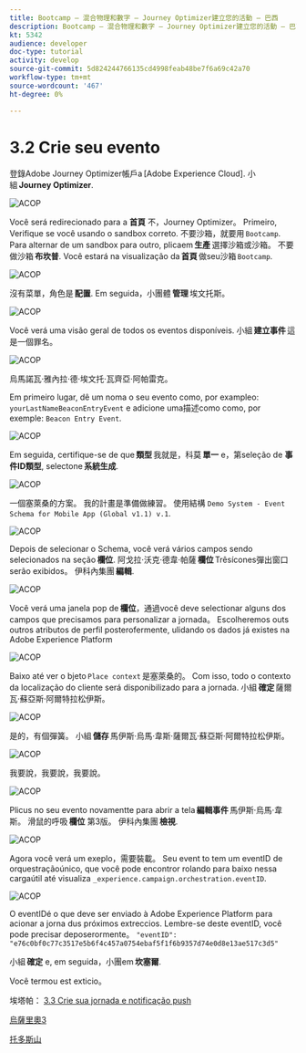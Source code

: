 ```yaml
---
title: Bootcamp — 混合物理和數字 — Journey Optimizer建立您的活動 — 巴西
description: Bootcamp — 混合物理和數字 — Journey Optimizer建立您的活動 — 巴西
kt: 5342
audience: developer
doc-type: tutorial
activity: develop
source-git-commit: 5d824244766135cd4998feab48be7f6a69c42a70
workflow-type: tm+mt
source-wordcount: '467'
ht-degree: 0%

---
```


# 3.2 Crie seu evento

登錄Adobe Journey Optimizer帳戶a [Adobe Experience Cloud]. 小組 **Journey Optimizer**.

![ACOP](./images/acophome.png)

Você será redirecionado para a **首頁** 不，Journey Optimizer。 Primeiro, Verifique se você usando o sandbox correto. 不要沙箱，就要用 `Bootcamp`. Para alternar de um sandbox para outro, plicaem **生產** 選擇沙箱或沙箱。 不要做沙箱 **布坎普**. Você estará na visualização da **首頁** 做seu沙箱 `Bootcamp`.

![ACOP](./images/acoptriglp.png)

沒有菜單，角色是 **配置**. Em seguida，小團體 **管理** 埃文托斯。

![ACOP](./images/acopmenu.png)

Você verá uma visão geral de todos os eventos disponíveis. 小組 **建立事件** 這是一個罪名。

![ACOP](./images/emptyevent.png)

烏馬諾瓦·雅內拉·德·埃文托·瓦齊亞·阿帕雷克。

Em primeiro lugar, dê um noma o seu evento como, por exampleo: `yourLastNameBeaconEntryEvent` e adicione uma描述como como, por exemple: `Beacon Entry Event`.

![ACOP](./images/eventdescription.png)

Em seguida, certifique-se de que **類型** 我就是，科莫 **單一** e，第seleção de **事件ID類型**, selectone **系統生成**.

![ACOP](./images/eventidtype.png)

一個塞萊桑的方案。 我的計畫是準備做練習。 使用結構 `Demo System - Event Schema for Mobile App (Global v1.1) v.1`.

![ACOP](./images/eventschema.png)

Depois de selecionar o Schema, você verá vários campos sendo selecionados na seção **欄位**. 阿戈拉·沃克·德韋·帕薩 **欄位** Trêsícones彈出窗口serão exibidos。 伊科內集團 **編輯**.

![ACOP](./images/eventpayload.png)

Você verá uma janela pop de **欄位**，通過você deve selectionar alguns dos campos que precisamos para personalizar a jornada。 Escolheremos outs outros atributos de perfil posterofermente, ulidando os dados já existes na Adobe Experience Platform

![ACOP](./images/eventfields.png)

Baixo até ver o bjeto `Place context` 是塞萊桑的。 Com isso, todo o contexto da localização do cliente será disponibilizado para a jornada. 小組 **確定** 薩爾瓦·蘇亞斯·阿爾特拉松伊斯。

![ACOP](./images/eventpayloadbr.png)

是的，有個彈簧。 小組 **儲存** 馬伊斯·烏馬·韋斯·薩爾瓦·蘇亞斯·阿爾特拉松伊斯。

![ACOP](./images/eventsave.png)

我要說，我要說，我要說。

![ACOP](./images/eventdone.png)

Plicus no seu evento novamentte para abrir a tela **編輯事件** 馬伊斯·烏馬·韋斯。 滑鼠的呼吸 **欄位** 第3版。 伊科內集團 **檢視**.

![ACOP](./images/viewevent.png)

Agora você verá um exeplo，需要裝載。
Seu event to tem um eventID de orquestraçãoúnico, que você pode encontror rolando para baixo nessa cargaútil até visualiza `_experience.campaign.orchestration.eventID`.

![ACOP](./images/payloadeventID.png)

O eventIDé o que deve ser enviado à Adobe Experience Platform para acionar a jorna dus próximos extreccios. Lembre-se deste eventID, você pode precisar deposerormente。
`"eventID": "e76c0bf0c77c3517e5b6f4c457a0754ebaf5f1f6b9357d74e0d8e13ae517c3d5"`

小組 **確定** e, em seguida，小團em **坎塞爾**.

Você termou est exticio。

埃塔帕： [3.3 Crie sua jornada e notificação push](./ex3.md)

[烏薩里奧3](./uc3.md)

[托多斯山](../../overview.md)
